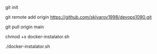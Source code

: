 git init

git remote add origin https://github.com/sklyarov1998/devops1090.git

git pull origin main

chmod +x docker-instalator.sh

./docker-instalator.sh
